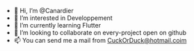 - 👋 Hi, I’m @Canardier
- 👀 I’m interested in Developpement
- 🌱 I’m currently learning Flutter
- 💞️ I’m looking to collaborate on every-project open on github
- 📫 You can send me a mail from CuckOrDuck@hotmail.coim

<!---
Canardier/Canardier is a ✨ special ✨ repository because its `README.md` (this file) appears on your GitHub profile.
You can click the Preview link to take a look at your changes.
--->
